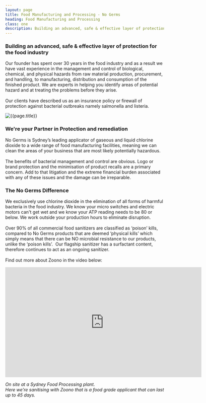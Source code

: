 ```yaml
---
layout: page
title: Food Manufacturing and Processing - No Germs
heading: Food Manufacturing and Processing
class: one
description: Building an advanced, safe & effective layer of protection for the food industry
---
```


<div class="container pt-80 pb-60">
  <div class="row">
      <div class="col-md-12">
          <div class="service-details mb-40">
              <h3>Building an advanced, safe & effective layer of protection for the food industry</h3>
              <p>Our founder has spent over 30 years in the food industry and as a result we have vast experience in the management and control of biological, chemical, and physical hazards from raw material production, procurement, and handling, to manufacturing, distribution and consumption of the finished product. We are experts in helping you identify areas of potential hazard and at treating the problems before they arise.<br><br>
              Our clients have described us as an insurance policy or firewall of protection against bacterial outbreaks namely salmonella and listeria.</p>
          </div>
      </div>
  </div>
  <div class="row">
      <div class="col-xl-6 col-lg-12">
          <div class="s-details-img mb-30">
              <img src="{{site.baseurl}}/assets/img/commercial/food-processing.jpg" alt="{{page.title}}">
          </div>
      </div>
      <div class="col-xl-6 col-lg-12">
          <div class="service-details mb-40">
              <h3>We're your Partner in Protection and remediation</h3>
              <p>No Germs is Sydney’s leading applicator of gaseous and liquid chlorine dioxide to a wide range of food manufacturing facilities, meaning we can clean the areas of your business that are most likely potentially hazardous. <br><br>
              The benefits of bacterial management and control are obvious. Logo or brand protection and the minimisation of product recalls are a primary concern. Add to that litigation and the extreme financial burden associated with any of these issues and the damage can be irreparable.</p>
          </div>
      </div>
  </div>
  <div class="service-details mb-30">
      <h3>The No Germs Difference</h3>
      <p>We exclusively use chlorine dioxide in the elimination of all forms of harmful bacteria in the food industry. We know your micro switches and electric motors can't get wet and we know your ATP reading needs to be 80 or below. We work outside your production hours to eliminate disruption.
      <br><br>
      Over 90% of all commercial food sanitizers are classified as ‘poison’ kills, compared to No Germs products that are deemed ‘physical kills’ which simply means that there can be NO microbial resistance to our products, unlike the ‘poison kills’.  Our flagship sanitizer has a surfactant content, therefore continues to act as an ongoing sanitizer.
      <br><br>Find out more about Zoono in the video below:
      </p>
  </div>
  <div class="row">
    <div class="col-md-12 text-center">
  <iframe width="623" height="350" src="https://www.youtube.com/embed/AJ3SD1ZslGU" frameborder="0" allow="accelerometer; autoplay; encrypted-media; gyroscope; picture-in-picture" allowfullscreen></iframe>
    </div>
    <div class="col-md-12 text-center">
      <p><i>On site at a Sydney Food Processing plant.<br>Here we're sanitising with Zoono that is a food grade applicant that can last up to 45 days.</i></p>
    </div>
  </div>
</div>
